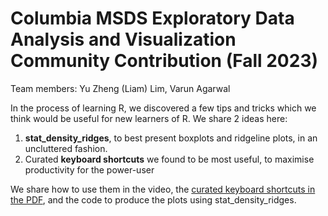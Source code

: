 # Columbia MSDS Exploratory Data Analysis and Visualization Community Contribution (Fall 2023)

Team members: Yu Zheng (Liam) Lim, Varun Agarwal

In the process of learning R, we discovered a few tips and tricks which we think would be useful for new learners of R. We share 2 ideas here:
1. **stat_density_ridges**, to best present boxplots and ridgeline plots, in an uncluttered fashion.
2. Curated **keyboard shortcuts** we found to be most useful, to maximise productivity for the power-user

We share how to use them in the video, the [curated keyboard shortcuts in the PDF]([url](https://github.com/limyuzheng88/EDAV_Community_Contribution_grp4/blob/main/Rstudio_Keyboard_Shortcuts.pdf)https://github.com/limyuzheng88/EDAV_Community_Contribution_grp4/blob/main/Rstudio_Keyboard_Shortcuts.pdf), and the code to produce the plots using stat_density_ridges. 
